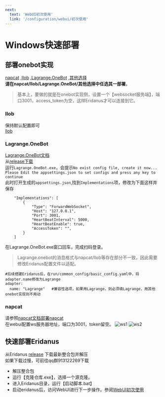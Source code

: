```yaml
---
next:
  text: 'WebUI初次使用'
  link: '/configuration/webui/初次使用'
---
```


# Windows快速部署

## 部署onebot实现    
[napcat](https://napneko.github.io/)  ,[llob](https://llonebot.github.io/zh-CN/guide/getting-started)  ,[Lagrange.OneBot](https://lagrangedev.github.io/Lagrange.Doc/v1/Lagrange.OneBot/Config/)  ,[其他选择](https://onebot.dev/ecosystem.html#onebot-%E5%AE%9E%E7%8E%B0-1)     
**请在napcat/llob/Lagrange.OneBot/其他选择中任选其一部署**。    
> 基本上，要做的就是在onebot实现侧，设置一个【websocket服务端】，端口3001，access_token为空，这样Eridanus才可以连接到它。

### llob
保持默认配置即可    
[llob](https://llonebot.github.io/zh-CN/guide/getting-started)

### Lagrange.OneBot

[Lagrange.OneBot文档](https://lagrangedev.github.io/Lagrange.Doc/v1/Lagrange.OneBot/Config/)     
从[release下载](https://github.com/LagrangeDev/Lagrange.Core/releases)     
运行`Lagrange.OneBot.exe`，会提示`No exist config file, create it now...
Please Edit the appsettings.json to set configs and press any key to continue`    
此时打开生成的`appsettings.json`,找到`Implementations`项，修改为下面这样并保存       
```
    "Implementations": [
        {
            "Type": "ForwardWebSocket",
            "Host": "127.0.0.1",
            "Port": 3001,
            "HeartBeatInterval": 5000,
            "HeartBeatEnable": true,
            "AccessToken": "",
        }
    ]
```
在Lagrange.OneBot.exe窗口回车，完成扫码登录。   
> Lagrange.onebot的消息格式与napcat/llob等存在部分不一致，因此需要修改Eridanus配置文件以适配。    
```
#后续搭建Eridanus后，在run/common_config/basic_config.yaml中，将adapter.name修改为Lagrange
adapter:
  name: "Lagrange"   #兼容性选项，如果用Lagrange，则必须填Lagrange，用其他onebot实现则不用动
```
### napcat
请参照[napcat文档部署napcat](https://napneko.pages.dev/)     
在webui配置ws服务器地址，端口为3001，token留空。
![ws1](/img_1.png)
![ws2](/img_2.png)
## 快速部署Eridanus
从Eridanus [release](https://github.com/avilliai/Eridanus/releases) 下载最新整合包并解压  
如果下载过慢，可前往qq群913122269下载  
- 解压整合包
- 运行【克隆仓库.exe】，选择一个源克隆。
- 进入Eridanus目录，运行【启动脚本.bat】
- 启动eridanus后，访问WebUI进行下一步操作。参阅[WebUI初次使用](/configuration/webui/初次使用.md)
